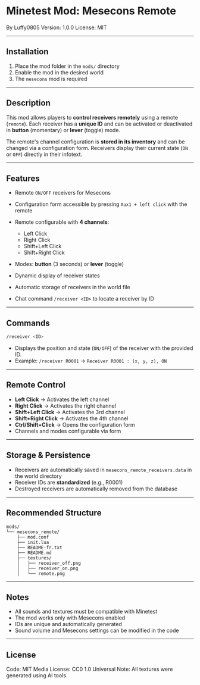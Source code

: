# Minetest Mod: Mesecons Remote

By Luffy0805
Version: 1.0.0
License: MIT

---

## Installation

1. Place the mod folder in the `mods/` directory
2. Enable the mod in the desired world
3. The `mesecons` mod is required

---

## Description

This mod allows players to **control receivers remotely** using a remote (`remote`).
Each receiver has a **unique ID** and can be activated or deactivated in **button** (momentary) or **lever** (toggle) mode.

The remote's channel configuration is **stored in its inventory** and can be changed via a configuration form.
Receivers display their current state (`ON` or `OFF`) directly in their infotext.

---

## Features

* Remote `ON/OFF` receivers for Mesecons
* Configuration form accessible by pressing `Aux1 + left click`  with the remote
* Remote configurable with **4 channels**:

  * Left Click
  * Right Click
  * Shift+Left Click
  * Shift+Right Click
* Modes: **button** (3 seconds) or **lever** (toggle)
* Dynamic display of receiver states
* Automatic storage of receivers in the world file
* Chat command `/receiver <ID>` to locate a receiver by ID

---

## Commands

```bash
/receiver <ID>
```

* Displays the position and state (`ON/OFF`) of the receiver with the provided ID.
* Example: `/receiver R0001` → `Receiver R0001 : (x, y, z), ON`

---

## Remote Control

* **Left Click** → Activates the left channel
* **Right Click** → Activates the right channel
* **Shift+Left Click** → Activates the 3rd channel
* **Shift+Right Click** → Activates the 4th channel
* **Ctrl/Shift+Click** → Opens the configuration form
* Channels and modes configurable via form

---

## Storage & Persistence

* Receivers are automatically saved in `mesecons_remote_receivers.data` in the world directory
* Receiver IDs are **standardized** (e.g., R0001)
* Destroyed receivers are automatically removed from the database

---

## Recommended Structure

```
mods/
└── mesecons_remote/
    ├── mod.conf
    ├── init.lua
    ├── README-fr.txt
    ├── README.md
    ├── textures/
    │   ├── receiver_off.png
    │   ├── receiver_on.png
    │   └── remote.png
```

---

## Notes

* All sounds and textures must be compatible with Minetest
* The mod works only with Mesecons enabled
* IDs are unique and automatically generated
* Sound volume and Mesecons settings can be modified in the code

---

## License

Code: MIT
Media License: CC0 1.0 Universal
Note: All textures were generated using AI tools.

